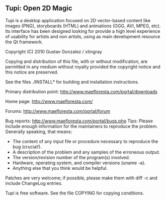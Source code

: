  ## Tupi: Open 2D Magic

 Tupi is a desktop application focused on 2D vector-based content
 like images (PNG), storyboards (HTML) and animations (OGG, AVI, 
 MPEG, etc).
 Its interface has been designed looking for provide a high level 
 experience of usability for artists and non artists, using as main 
 development resource the Qt framework. 

 Copyright (C) 2010 Gustav Gonzalez / xtingray

 Copying and distribution of this file, with or without modification,
 are permitted in any medium without royalty provided the copyright
 notice and this notice are preserved.

 See the files ./INSTALL* for building and installation instructions.

 Primary distribution point: 
	http://www.maefloresta.com/portal/downloads

 Home page: 
	http://www.maefloresta.com/

 Forums: 
	http://www.maefloresta.com/portal/forum 

 Bug reports: 
	http://www.maefloresta.com/portal/bugs.php
 Tips:
 Please include enough information for the maintainers to reproduce the
 problem.  Generally speaking, that means:
 * The content of any input file or procedure necessary to reproduce 
   the bug (crucial!).
 * A description of the problem and any samples of the erroneous output.
 * The version/revision number of the program(s) involved. 
 * Hardware, operating system, and compiler versions (uname -a).
 * Anything else that you think would be helpful.

 Patches are very welcome; if possible, please make them with diff -c and
 include ChangeLog entries.

 Tupi is free software. See the file COPYING for copying conditions.
